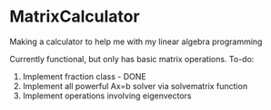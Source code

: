 # MatrixCalculator
Making a calculator to help me with my linear algebra programming

Currently functional, but only has basic matrix operations.
To-do:
1. Implement fraction class - DONE
2. Implement all powerful Ax=b solver via solvematrix function
3. Implement operations involving eigenvectors